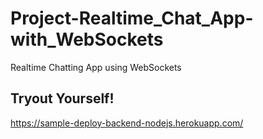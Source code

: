 # Project-Realtime_Chat_App-with_WebSockets
Realtime Chatting App using WebSockets

## Tryout Yourself!
https://sample-deploy-backend-nodejs.herokuapp.com/
